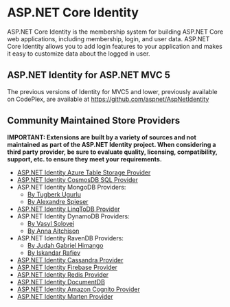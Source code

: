 ASP.NET Core Identity
=====================

ASP.NET Core Identity is the membership system for building ASP.NET Core web applications, including membership, login, and user data. ASP.NET Core Identity allows you to add login features to your application and makes it easy to customize data about the logged in user.

## ASP.NET Identity for ASP.NET MVC 5

The previous versions of Identity for MVC5 and lower, previously available on CodePlex, are available at https://github.com/aspnet/AspNetIdentity

## Community Maintained Store Providers

**IMPORTANT: Extensions are built by a variety of sources and not maintained as part of the ASP.NET Identity project. When considering a third party provider, be sure to evaluate quality, licensing, compatibility, support, etc. to ensure they meet your requirements.**

* [ASP.NET Identity Azure Table Storage Provider](https://dlmelendez.github.io/identityazuretable/)
* [ASP.NET Identity CosmosDB SQL Provider](https://github.com/dlmelendez/identitycosmosdb)
* ASP.NET Identity MongoDB Providers:
  * [By Tugberk Ugurlu](https://github.com/tugberkugurlu/AspNetCore.Identity.MongoDB)
  * [By Alexandre Spieser](https://github.com/alexandre-spieser/AspNetCore.Identity.MongoDbCore)
 * [ASP.NET Identity LinqToDB Provider](https://github.com/ili/LinqToDB.Identity)
 * ASP.NET Identity DynamoDB Providers:
    * [By Vasyl Solovei](https://github.com/miltador/AspNetCore.Identity.DynamoDB)
    * [By Anna Aitchison](https://github.com/Ara225/ara225.DynamoDBUserStore)
 * ASP.NET Identity RavenDB Providers:
    * [By Judah Gabriel Himango](https://github.com/JudahGabriel/RavenDB.Identity)
    * [By Iskandar Rafiev](https://github.com/maqduni/AspNetCore.Identity.RavenDB)
 * [ASP.NET Identity Cassandra Provider](https://github.com/lkubis/AspNetCore.Identity.Cassandra)
 * [ASP.NET Identity Firebase Provider](https://github.com/aguacongas/Identity.Firebase)
 * [ASP.NET Identity Redis Provider](https://github.com/aguacongas/Identity.Redis)
 * [ASP.NET Identity DocumentDB](https://github.com/codekoenig/AspNetCore.Identity.DocumentDb)
 * [ASP.NET Identity Amazon Cognito Provider](https://github.com/aws/aws-aspnet-cognito-identity-provider)
 * [ASP.NET Identity Marten Provider](https://github.com/yetanotherchris/Marten.AspNetIdentity)
